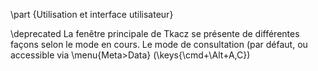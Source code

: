 
\part {Utilisation et interface utilisateur}

\deprecated La fenêtre principale de Tkacz se présente de différentes façons selon
le mode en cours. Le mode de consultation (par défaut, ou accessible
via \menu{Meta>Data} (\keys{\cmd+\Alt+A,C})